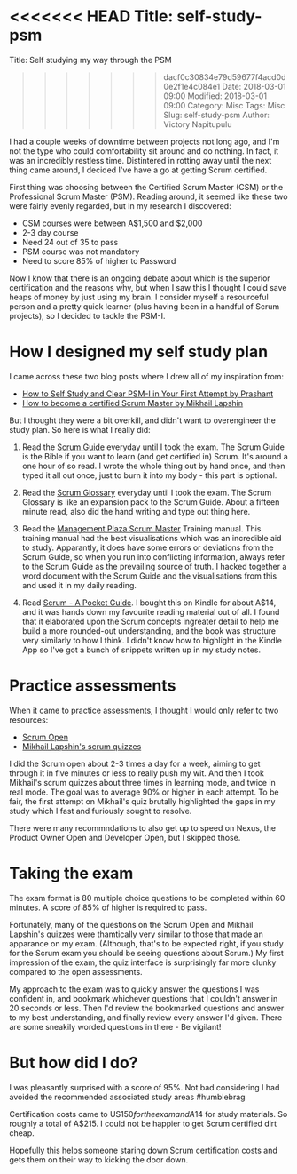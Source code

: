 <<<<<<< HEAD
Title: self-study-psm
=======
Title: Self studying my way through the PSM
>>>>>>> dacf0c30834e79d59677f4acd0d0e2f1e4c084e1
Date: 2018-03-01 09:00
Modified: 2018-03-01 09:00
Category: Misc
Tags: Misc
Slug: self-study-psm
Author: Victory Napitupulu

I had a couple weeks of downtime between projects not long ago, and I'm not the type who could comfortability sit around and do nothing. In fact, it was an incredibly restless time. Distintered in rotting away until the next thing came around, I decided I've have a go at getting Scrum certified.

First thing was choosing between the Certified Scrum Master (CSM) or the Professional Scrum Master (PSM). Reading around, it seemed like these two were fairly evenly regarded, but in my research I discovered:

* CSM courses were between A$1,500 and $2,000
 * 2-3 day course
 * Need 24 out of 35 to pass
* PSM course was not mandatory
 * Need to score 85% of higher to Password

Now I know that there is an ongoing debate about which is the superior certification and the reasons why, but when I saw this I thought I could save heaps of money by just using my brain. I consider myself a resourceful person and a pretty quick learner (plus having been in a handful of Scrum projects), so I decided to tackle the PSM-I.

# How I designed my self study plan #
I came across these two blog posts where I drew all of my inspiration from:

* [How to Self Study and Clear PSM-I in Your First Attempt by Prashant](//guide2mobiletesting.blogspot.com.au/2017/07/how-to-self-study-and-clear-psm-i-in.html)
* [How to become a certified Scrum Master by Mikhail Lapshin](//mlapshin.com/index.php/2015/09/08/psm-exam/)

But I thought they were a bit overkill, and didn't want to overengineer the study plan. So here is what I really did:

1. Read the [Scrum Guide](//www.scrumguides.org/scrum-guide.html) everyday until I took the exam. The Scrum Guide is the Bible if you want to learn (and get certified in) Scrum. It's around a one hour of so read. I wrote the whole thing out by hand once, and then typed it all out once, just to burn it into my body - this part is optional.

2. Read the [Scrum Glossary](//www.scrum.org/resources/scrum-glossary) everyday until I took the exam. The Scrum Glossary is like an expansion pack to the Scrum Guide. About a fifteen minute read, also did the hand writing and type out thing here.

3. Read the [Management Plaza Scrum Master](//mplaza.pm/product/scrum-master-training-manual/) Training manual. This training manual had the best visualisations which was an incredible aid to study. Apparantly, it does have some errors or deviations from the Scrum Guide, so when you run into conflicting information, always refer to the Scrum Guide as the prevailing source of truth. I hacked together a word document with the Scrum Guide and the visualisations from this and used it in my daily reading.

4. Read [Scrum - A Pocket Guide](//www.amazon.com.au/Scrum-Pocket-Companion-Practice-Publishing/dp/9087537204). I bought this on Kindle for about A$14, and it was hands down my favourite reading material out of all. I found that it elaborated upon the Scrum concepts ingreater detail to help me build a more rounded-out understanding, and the book was structure very similarly to how I think. I didn't know how to highlight in the Kindle App so I've got a bunch of snippets written up in my study notes.

# Practice assessments #
When it came to practice assessments, I thought I would only refer to two resources:

* [Scrum Open](//www.scrum.org/open-assessments/scrum-open)
* [Mikhail Lapshin's scrum quizzes](//mlapshin.com/index.php/scrum-quizzes/)

I did the Scrum open about 2-3 times a day for a week, aiming to get through it in five minutes or less to really push my wit. And then I took Mikhail's scrum quizzes about three times in learning mode, and twice in real mode. The goal was to average 90% or higher in each attempt. To be fair, the first attempt on Mikhail's quiz brutally highlighted the gaps in my study which I fast and furiously sought to resolve.

There were many recommndations to also get up to speed on Nexus, the Product Owner Open and Developer Open, but I skipped those.

# Taking the exam #
The exam format is 80 multiple choice questions to be completed within 60 minutes. A score of 85% of higher is required to pass.

Fortunately, many of the questions on the Scrum Open and Mikhail Lapshin's quizzes were thamtically very similar to those that made an apparance on my exam. (Although, that's to be expected right, if you study for the Scrum exam you should be seeing questions about Scrum.) My first impression of the exam, the quiz interface is surprisingly far more clunky compared to the open assessments.

My approach to the exam was to quickly answer the questions I was confident in, and bookmark whichever questions that I couldn't answer in 20 seconds or less. Then I'd review the bookmarked questions and answer to my best understanding, and finally review every answer I'd given. There are some sneakily worded questions in there - Be vigilant!

# But how did I do? #
I was pleasantly surprised with a score of 95%. Not bad considering I had avoided the recommended associated study areas #humblebrag

Certification costs came to US$150 for the exam and A$14 for study materials. So roughly a total of A$215. I could not be happier to get Scrum certified dirt cheap.

Hopefully this helps someone staring down Scrum certification costs and gets them on their way to kicking the door down.
